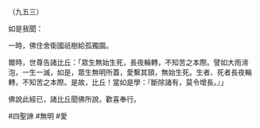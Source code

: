 （九五三）

如是我聞：

一時，佛住舍衛國祇樹給孤獨園。

爾時，世尊告諸比丘：「眾生無始生死，長夜輪轉，不知苦之本際。譬如大雨渧泡，一生一滅，如是，眾生無明所蓋，愛繫其頸，無始生死。生者、死者長夜輪轉，不知苦之本際。是故，比丘！當如是學：『斷除諸有，莫令增長。』」

佛說此經已，諸比丘聞佛所說，歡喜奉行。



#四聖諦
#無明
#愛
